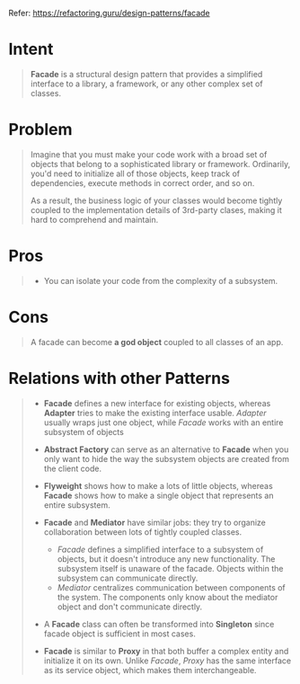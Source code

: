 ﻿Refer: https://refactoring.guru/design-patterns/facade

# Intent

> **Facade** is a structural design pattern that provides a simplified interface to a library, a 
> framework, or any other complex set of classes.

# Problem

> Imagine that you must make your code work with a broad set of objects that belong to a
> sophisticated library or framework. Ordinarily, you'd need to initialize all of those objects, keep
> track of dependencies, execute methods in correct order, and so on.
> 
> As a result, the business logic of your classes would become tightly coupled to the
> implementation details of 3rd-party clases, making it hard to comprehend and maintain.

# Pros

> * You can isolate your code from the complexity of a subsystem.

# Cons

> A facade can become **a god object** coupled to all classes of an app.

# Relations with other Patterns

> * **Facade** defines a new interface for existing objects, whereas **Adapter** tries to make the
>   existing interface usable. *Adapter* usually wraps just one object, while *Facade* works with an 
>   entire subsystem of objects
>  
> * **Abstract Factory** can serve as an alternative to **Facade** when you only want to hide the way 
>   the subsystem objects are created from the client code.
> 
> * **Flyweight** shows how to make a lots of little objects, whereas **Facade** shows how to make a
>   single object that represents an entire subsystem.
> 
> * **Facade** and **Mediator** have similar jobs: they try to organize collaboration between lots of
>   tightly coupled classes.
>   + *Facade* defines a simplified interface to a subsystem of objects, but it doesn't introduce
>		  any new functionality. The subsystem itself is unaware of the facade. Objects within the
>     subsystem can communicate directly.
>   + *Mediator* centralizes communication between components of the system. The
>     components only know about the mediator object and don't communicate directly.
>
> * A **Facade** class can often be transformed into **Singleton** since facade object is
>   sufficient in most cases.
>
> * **Facade** is similar to **Proxy** in that both buffer a complex entity and initialize it on its own.
>   Unlike *Facade*, *Proxy* has the same interface as its service object, which makes them 
>   interchangeable.
